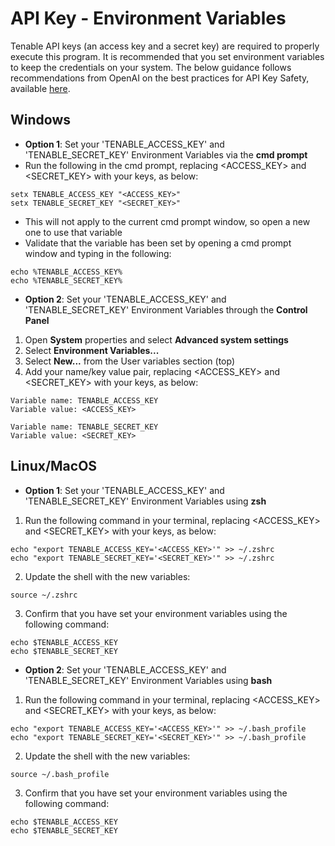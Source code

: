# API Key - Environment Variables

Tenable API keys (an access key and a secret key) are required to properly execute this program. It is recommended that you set environment variables to keep the credentials on your system. The below guidance follows recommendations from OpenAI on the best practices for API Key Safety, available [here](https://help.openai.com/en/articles/5112595-best-practices-for-api-key-safety).

## Windows

- **Option 1**: Set your 'TENABLE_ACCESS_KEY' and 'TENABLE_SECRET_KEY' Environment Variables via the **cmd prompt**
- Run the following in the cmd prompt, replacing \<ACCESS_KEY> and \<SECRET_KEY> with your keys, as below:

```
setx TENABLE_ACCESS_KEY "<ACCESS_KEY>"
setx TENABLE_SECRET_KEY "<SECRET_KEY>"
```

- This will not apply to the current cmd prompt window, so open a new one to use that variable
- Validate that the variable has been set by opening a cmd prompt window and typing in the following:

```
echo %TENABLE_ACCESS_KEY%
echo %TENABLE_SECRET_KEY%
```

- **Option 2**: Set your 'TENABLE_ACCESS_KEY' and 'TENABLE_SECRET_KEY' Environment Variables through the **Control Panel**
1. Open **System** properties and select **Advanced system settings**
2. Select **Environment Variables...**
3. Select **New...** from the User variables section (top)
4. Add your name/key value pair, replacing \<ACCESS_KEY> and \<SECRET_KEY> with your keys, as below:

```
Variable name: TENABLE_ACCESS_KEY
Variable value: <ACCESS_KEY>
```

```
Variable name: TENABLE_SECRET_KEY
Variable value: <SECRET_KEY>
```

## Linux/MacOS

- **Option 1**: Set your 'TENABLE_ACCESS_KEY' and 'TENABLE_SECRET_KEY' Environment Variables using **zsh**
1. Run the following command in your terminal, replacing \<ACCESS_KEY> and \<SECRET_KEY> with your keys, as below:

```
echo "export TENABLE_ACCESS_KEY='<ACCESS_KEY>'" >> ~/.zshrc
echo "export TENABLE_SECRET_KEY='<SECRET_KEY>'" >> ~/.zshrc
```

2. Update the shell with the new variables:

```
source ~/.zshrc
```

3. Confirm that you have set your environment variables using the following command:

```
echo $TENABLE_ACCESS_KEY
echo $TENABLE_SECRET_KEY
```

- **Option 2**: Set your 'TENABLE_ACCESS_KEY' and 'TENABLE_SECRET_KEY' Environment Variables using **bash**
1. Run the following command in your terminal, replacing \<ACCESS_KEY> and \<SECRET_KEY> with your keys, as below:

```
echo "export TENABLE_ACCESS_KEY='<ACCESS_KEY>'" >> ~/.bash_profile
echo "export TENABLE_SECRET_KEY='<SECRET_KEY>'" >> ~/.bash_profile
```

2. Update the shell with the new variables:

```
source ~/.bash_profile
```

3. Confirm that you have set your environment variables using the following command:

```
echo $TENABLE_ACCESS_KEY
echo $TENABLE_SECRET_KEY
```
